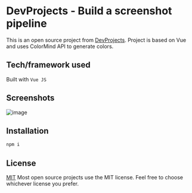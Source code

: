 # DevProjects - Build a screenshot pipeline

This is an open source project from [DevProjects](http://www.codementor.io/projects).
Project is based on Vue and uses ColorMind API to generate colors.

## Tech/framework used

Built with `Vue JS`

## Screenshots

![image](https://mysf-sspipe.s3.eu-central-1.amazonaws.com/color-palette.png)

## Installation

```bash
npm i
```

## License

[MIT](https://choosealicense.com/licenses/mit/)
Most open source projects use the MIT license. Feel free to choose whichever license you prefer.
